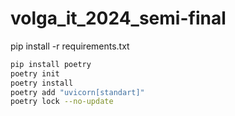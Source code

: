 # volga_it_2024_semi-final

pip install -r requirements.txt


```sh
pip install poetry
poetry init
poetry install
poetry add "uvicorn[standart]"
poetry lock --no-update
```